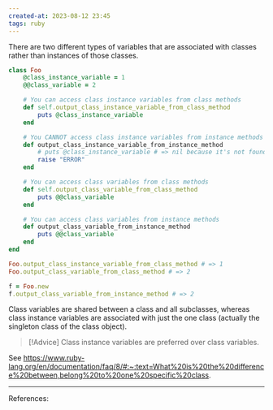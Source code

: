 ```yaml
---
created-at: 2023-08-12 23:45
tags: ruby
---
```


There are two different types of variables that are associated with classes rather than instances of those classes.

```ruby
class Foo
	@class_instance_variable = 1
	@@class_variable = 2

	# You can access class instance variables from class methods
	def self.output_class_instance_variable_from_class_method
		puts @class_instance_variable
	end

	# You CANNOT access class instance variables from instance methods
	def output_class_instance_variable_from_instance_method
		# puts @class_instance_variable # => nil because it's not found
		raise "ERROR"
	end

	# You can access class variables from class methods
	def self.output_class_variable_from_class_method
		puts @@class_variable
	end

	# You can access class variables from instance methods
	def output_class_variable_from_instance_method
		puts @@class_variable
	end
end

Foo.output_class_instance_variable_from_class_method # => 1
Foo.output_class_variable_from_class_method # => 2

f = Foo.new
f.output_class_variable_from_instance_method # => 2
```

Class variables are shared between a class and all subclasses, whereas class instance variables are associated with just the one class (actually the singleton class of the class object).

>[!Advice]
>Class instance variables are preferred over class variables.

See https://www.ruby-lang.org/en/documentation/faq/8/#:~:text=What%20is%20the%20difference%20between,belong%20to%20one%20specific%20class.

---
References:

